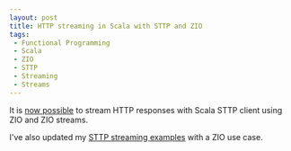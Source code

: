 ```yaml
---
layout: post
title: HTTP streaming in Scala with STTP and ZIO
tags:
 - Functional Programming
 - Scala
 - ZIO
 - STTP
 - Streaming
 - Streams
---
```



It is [now possible]((https://github.com/softwaremill/sttp/pull/204)) to stream HTTP responses with Scala STTP client using ZIO and ZIO streams.

I've also updated my [STTP streaming examples](https://github.com/loicdescotte/scalaIO-streaming-examples) with a ZIO use case.
